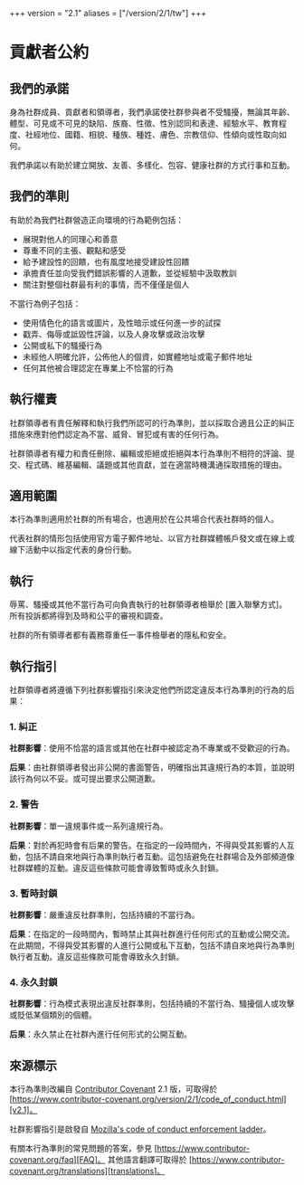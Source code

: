 +++
version = "2.1"
aliases = ["/version/2/1/tw"]
+++

# 貢獻者公約

## 我們的承諾

身為社群成員、貢獻者和領導者，我們承諾使社群參與者不受騷擾，無論其年齡、體型、可見或不可見的缺陷、族裔、性徵、性別認同和表達、經驗水平、教育程度、社經地位、國籍、相貌、種族、種姓、膚色、宗教信仰、性傾向或性取向如何。

我們承諾以有助於建立開放、友善、多樣化、包容、健康社群的方式行事和互動。

## 我們的準則

有助於為我們社群營造正向環境的行為範例包括：

* 展現對他人的同理心和善意
* 尊重不同的主張、觀點和感受
* 給予建設性的回饋，也有風度地接受建設性回饋
* 承擔責任並向受我們錯誤影響的人道歉，並從經驗中汲取教訓
* 關注對整個社群最有利的事情，而不僅僅是個人

不當行為例子包括：

* 使用情色化的語言或圖片，及性暗示或任何進一步的試探
* 戳弄、侮辱或詆毀性評論，以及人身攻擊或政治攻擊
* 公開或私下的騷擾行為
* 未經他人明確允許，公佈他人的個資，如實體地址或電子郵件地址
* 任何其他被合理認定在專業上不恰當的行為

## 執行權責

社群領導者有責任解釋和執行我們所認可的行為準則，並以採取合適且公正的糾正措施來應對他們認定為不當、威脅、冒犯或有害的任何行為。

社群領導者有權力和責任刪除、編輯或拒絕或拒絕與本行為準則不相符的評論、提交、程式碼、維基編輯、議題或其他貢獻，並在適當時機溝通採取措施的理由。

## 適用範圍

本行為準則適用於社群的所有場合，也適用於在公共場合代表社群時的個人。

代表社群的情形包括使用官方電子郵件地址、以官方社群媒體帳戶發文或在線上或線下活動中以指定代表的身份行動。

## 執行

辱罵、騷擾或其他不當行為可向負責執行的社群領導者檢舉於
[置入聯擊方式]。
所有投訴都將得到及時和公平的審視和調查。

社群的所有領導者都有義務尊重任一事件檢舉者的隱私和安全。

## 執行指引

社群領導者將遵循下列社群影響指引來決定他們所認定違反本行為準則的行為的后果：

### 1. 糾正

**社群影響**：使用不恰當的語言或其他在社群中被認定為不專業或不受歡迎的行為。

**后果**：由社群領導者發出非公開的書面警告，明確指出其違規行為的本質，並說明該行為何以不妥。或可提出要求公開道歉。

### 2. 警告

**社群影響**：單一違規事件或一系列違規行為。

**后果**：對於再犯時會有后果的警告。在指定的一段時間內，不得與受其影響的人互動，包括不請自來地與行為準則執行者互動。這包括避免在社群場合及外部頻道像社群媒體的互動。違反這些條款可能會導致暫時或永久封鎖。

### 3. 暫時封鎖

**社群影響**：嚴重違反社群準則，包括持續的不當行為。

**后果**：在指定的一段時間內，暫時禁止其與社群進行任何形式的互動或公開交流。在此期間，不得與受其影響的人進行公開或私下互動，包括不請自來地與行為準則執行者互動。違反這些條款可能會導致永久封鎖。

### 4. 永久封鎖

**社群影響**：行為模式表現出違反社群準則，包括持續的不當行為、騷擾個人或攻擊或貶低某個類別的個體。

**后果**：永久禁止在社群內進行任何形式的公開互動。

## 來源標示

本行為準則改編自 [Contributor Covenant][homepage] 2.1 版，可取得於 [https://www.contributor-covenant.org/version/2/1/code_of_conduct.html][v2.1]。

社群影響指引是啟發自 [Mozilla's code of conduct enforcement ladder][Mozilla CoC]。

有關本行為準則的常見問題的答案，參見 [https://www.contributor-covenant.org/faq][FAQ]。
其他語言翻譯可取得於 [https://www.contributor-covenant.org/translations][translations]。

[homepage]: https://www.contributor-covenant.org
[v2.1]: https://www.contributor-covenant.org/version/2/1/code_of_conduct.html
[Mozilla CoC]: https://github.com/mozilla/diversity
[FAQ]: https://www.contributor-covenant.org/faq
[translations]: https://www.contributor-covenant.org/translations
